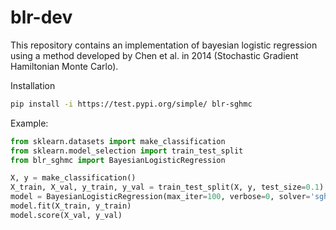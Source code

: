 # blr-dev

This repository contains an implementation of bayesian logistic regression using a method developed by Chen et al. in 2014 (Stochastic Gradient Hamiltonian Monte Carlo).


Installation
```bash
pip install -i https://test.pypi.org/simple/ blr-sghmc
```



Example:
```python
from sklearn.datasets import make_classification
from sklearn.model_selection import train_test_split
from blr_sghmc import BayesianLogisticRegression

X, y = make_classification()
X_train, X_val, y_train, y_val = train_test_split(X, y, test_size=0.1)
model = BayesianLogisticRegression(max_iter=100, verbose=0, solver='sghmc', batch_size=16, eps=1e-3)
model.fit(X_train, y_train)
model.score(X_val, y_val)
```
